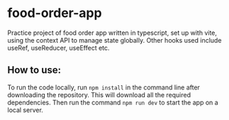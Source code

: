 # food-order-app

Practice project of food order app written in typescript, set up with vite, using the context API to manage state globally. Other hooks used include useRef, useReducer, useEffect etc.

## How to use:
To run the code locally, run ```npm install``` in the command line after downloading the repository. This will download all the required dependencies.
Then run the command ```npm run dev``` to start the app on a local server.
